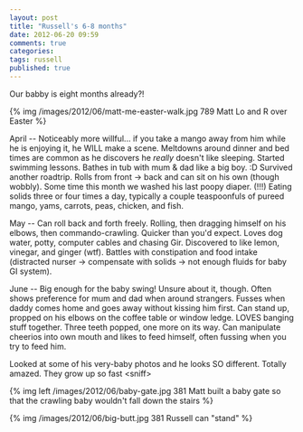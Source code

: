 ```yaml
---
layout: post
title: "Russell's 6-8 months"
date: 2012-06-20 09:59
comments: true
categories: 
tags: russell
published: true
---
```


Our babby is eight months already?!

{% img /images/2012/06/matt-me-easter-walk.jpg 789 Matt Lo and R over Easter %}

<!-- more -->

April -- Noticeably more willful... if you take a mango away from him while he is enjoying it, he WILL make a scene. Meltdowns around dinner and bed times are common as he discovers he *really* doesn't like sleeping. Started swimming lessons. Bathes in tub with mum & dad like a big boy. :D Survived another roadtrip. Rolls from front &rarr; back and can sit on his own (though wobbly). Some time this month we washed his last poopy diaper. (!!!) Eating solids three or four times a day, typically a couple teaspoonfuls of pureed mango, yams, carrots, peas, chicken, and fish.

May -- Can roll back and forth freely. Rolling, then dragging himself on his elbows, then commando-crawling. Quicker than you'd expect. Loves dog water, potty, computer cables and chasing Gir. Discovered to like lemon, vinegar, and ginger (wtf). Battles with constipation and food intake (distracted nurser &rarr; compensate with solids &rarr; not enough fluids for baby GI system).

June -- Big enough for the baby swing! Unsure about it, though. Often shows preference for mum and dad when around strangers. Fusses when daddy comes home and goes away without kissing him first. Can stand up, propped on his elbows on the coffee table or window ledge. LOVES banging stuff together. Three teeth popped, one more on its way. Can manipulate cheerios into own mouth and likes to feed himself, often fussing when you try to feed him.

Looked at some of his very-baby photos and he looks SO different. Totally amazed. They grow up so fast &lt;sniff&gt;

{% img left /images/2012/06/baby-gate.jpg 381 Matt built a baby gate so that the crawling baby wouldn't fall down the stairs %}

{% img /images/2012/06/big-butt.jpg 381 Russell can "stand" %}

